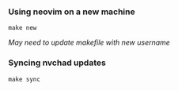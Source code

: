 ### Using neovim on a new machine
```
make new
```
*May need to update makefile with new username*

### Syncing nvchad updates
```
make sync
```


